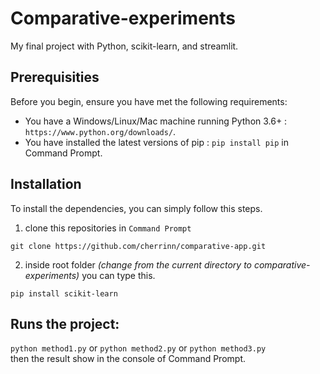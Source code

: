 # Comparative-experiments
My final project with Python, scikit-learn, and streamlit.

## Prerequisities
Before you begin, ensure you have met the following requirements:
- You have a Windows/Linux/Mac machine running Python 3.6+ : ``https://www.python.org/downloads/``.
- You have installed the latest versions of pip : ``pip install pip`` in Command Prompt.

## Installation
To install the dependencies, you can simply follow this steps.

1. clone this repositories in ``Command Prompt``
```
git clone https://github.com/cherrinn/comparative-app.git
```

2. inside root folder <em>(change from the current directory to comparative-experiments)</em> you can type this.
```
pip install scikit-learn
```

## Runs the project:
``python method1.py``
or
``python method2.py``
or
``python method3.py``\
then the result show in the console of Command Prompt.